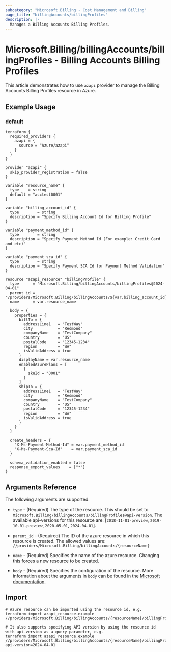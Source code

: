 ```yaml
---
subcategory: "Microsoft.Billing - Cost Management and Billing"
page_title: "billingAccounts/billingProfiles"
description: |-
  Manages a Billing Accounts Billing Profiles.
---
```


# Microsoft.Billing/billingAccounts/billingProfiles - Billing Accounts Billing Profiles

This article demonstrates how to use `azapi` provider to manage the Billing Accounts Billing Profiles resource in Azure.

## Example Usage

### default

```hcl
terraform {
  required_providers {
    azapi = {
      source = "Azure/azapi"
    }
  }
}

provider "azapi" {
  skip_provider_registration = false
}

variable "resource_name" {
  type    = string
  default = "acctest0001"
}

variable "billing_account_id" {
  type        = string
  description = "Specify Billing Account Id for Billing Profile"
}

variable "payment_method_id" {
  type        = string
  description = "Specify Payment Method Id (For example: Credit Card and etc)"
}

variable "payment_sca_id" {
  type        = string
  description = "Specify Payment SCA Id for Payment Method Validation"
}

resource "azapi_resource" "billingProfile" {
  type      = "Microsoft.Billing/billingAccounts/billingProfiles@2024-04-01"
  parent_id = "/providers/Microsoft.Billing/billingAccounts/${var.billing_account_id}"
  name      = var.resource_name

  body = {
    properties = {
      billTo = {
        addressLine1   = "TestWay"
        city           = "Redmond"
        companyName    = "TestCompany"
        country        = "US"
        postalCode     = "12345-1234"
        region         = "WA"
        isValidAddress = true
      }
      displayName = var.resource_name
      enabledAzurePlans = [
        {
          skuId = "0001"
        }
      ]
      shipTo = {
        addressLine1   = "TestWay"
        city           = "Redmond"
        companyName    = "TestCompany"
        country        = "US"
        postalCode     = "12345-1234"
        region         = "WA"
        isValidAddress = true
      }
    }
  }

  create_headers = {
    "X-Ms-Payment-Method-Id" = var.payment_method_id
    "X-Ms-Payment-Sca-Id"    = var.payment_sca_id
  }

  schema_validation_enabled = false
  response_export_values    = ["*"]
}

```



## Arguments Reference

The following arguments are supported:

* `type` - (Required) The type of the resource. This should be set to `Microsoft.Billing/billingAccounts/billingProfiles@api-version`. The available api-versions for this resource are: [`2018-11-01-preview`, `2019-10-01-preview`, `2020-05-01`, `2024-04-01`].

* `parent_id` - (Required) The ID of the azure resource in which this resource is created. The allowed values are:  
  `//providers/Microsoft.Billing/billingAccounts/{resourceName}`

* `name` - (Required) Specifies the name of the azure resource. Changing this forces a new resource to be created.

* `body` - (Required) Specifies the configuration of the resource. More information about the arguments in `body` can be found in the [Microsoft documentation](https://learn.microsoft.com/en-us/azure/templates/Microsoft.Billing/billingAccounts/billingProfiles?pivots=deployment-language-terraform).

## Import

 ```shell
 # Azure resource can be imported using the resource id, e.g.
 terraform import azapi_resource.example //providers/Microsoft.Billing/billingAccounts/{resourceName}/billingProfiles/{resourceName}
 
 # It also supports specifying API version by using the resource id with api-version as a query parameter, e.g.
 terraform import azapi_resource.example //providers/Microsoft.Billing/billingAccounts/{resourceName}/billingProfiles/{resourceName}?api-version=2024-04-01
 ```
